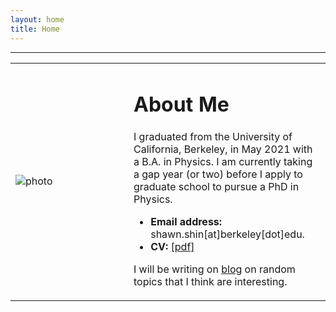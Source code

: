 ```yaml
---
layout: home
title: Home
---
```


------------
<table width="100%" cellspacing="0" cellpadding="5">
<tbody><tr>
<td width = "37.5%">
<img style="display: block; margin: auto;" alt="photo" src="tam.jpg">
</td>
<td>
  <h1>About Me</h1>
<p>
I graduated from the University of California, Berkeley, in May 2021 with a B.A. in Physics.
I am currently taking a gap year (or two) before I apply to graduate school to pursue a PhD in Physics.

</p>
<ul>
<li><b>Email address:</b> shawn.shin[at]berkeley[dot]edu.</li>
<li><b>CV: </b><a href="Shawn_Shin_CV.pdf">[pdf]</a></li>
</ul>
<p>
I will be writing on <a href="/blog/">blog</a> on random topics that I think are interesting.
</p>
</td>
</tr>
</tbody></table>
